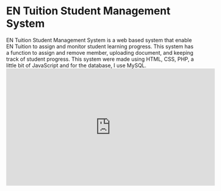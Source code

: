 <h1>EN Tuition Student Management System</h1>
EN Tuition Student Management System is a web based system that enable EN Tuition to assign and monitor student learning progress. This system has a function to assign and remove member, uploading document, and keeping track of student progress. This system were made using HTML, CSS, PHP, a little bit of JavaScript and for the database, I use MySQL. <br>

<iframe width="560" height="315" src="https://www.youtube.com/embed/-j7p9M3hu6g" title="YouTube video player" frameborder="0" allow="accelerometer; autoplay; clipboard-write; encrypted-media; gyroscope; picture-in-picture" allowfullscreen></iframe>

